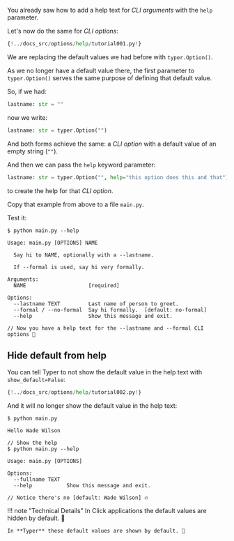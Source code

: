 You already saw how to add a help text for *CLI arguments* with the `help` parameter.

Let's now do the same for *CLI options*:

```Python hl_lines="6 7"
{!../docs_src/options/help/tutorial001.py!}
```

We are replacing the default values we had before with `typer.Option()`.

As we no longer have a default value there, the first parameter to `typer.Option()` serves the same purpose of defining that default value.

So, if we had:

```Python
lastname: str = ""
```

now we write:

```Python
lastname: str = typer.Option("")
```

And both forms achieve the same: a *CLI option* with a default value of an empty string (`""`).

And then we can pass the `help` keyword parameter:

```Python
lastname: str = typer.Option("", help="this option does this and that")
```

to create the help for that *CLI option*.

Copy that example from above to a file `main.py`.

Test it:

<div class="termy">

```console
$ python main.py --help

Usage: main.py [OPTIONS] NAME

  Say hi to NAME, optionally with a --lastname.

  If --formal is used, say hi very formally.

Arguments:
  NAME                    [required]

Options:
  --lastname TEXT         Last name of person to greet.
  --formal / --no-formal  Say hi formally.  [default: no-formal]
  --help                  Show this message and exit.

// Now you have a help text for the --lastname and --formal CLI options 🎉
```

</div>

## Hide default from help

You can tell Typer to not show the default value in the help text with `show_default=False`:

```Python hl_lines="4"
{!../docs_src/options/help/tutorial002.py!}
```

And it will no longer show the default value in the help text:

<div class="termy">

```console
$ python main.py

Hello Wade Wilson

// Show the help
$ python main.py --help

Usage: main.py [OPTIONS]

Options:
  --fullname TEXT
  --help           Show this message and exit.

// Notice there's no [default: Wade Wilson] 🔥
```

</div>

!!! note "Technical Details"
    In Click applications the default values are hidden by default. 🙈

    In **Typer** these default values are shown by default. 👀
